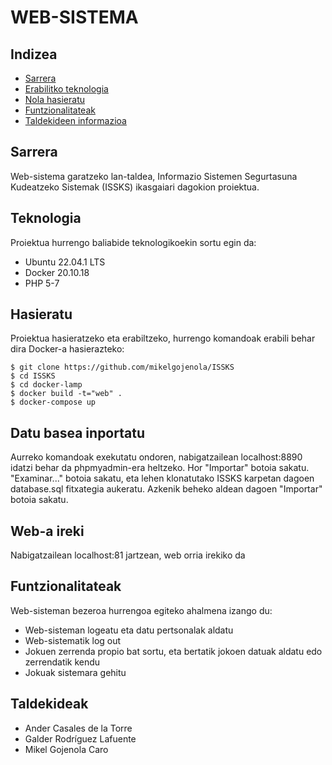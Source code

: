 # WEB-SISTEMA
## Indizea
* [Sarrera](#Sarrera)
* [Erabilitko teknologia](#Teknologia)
* [Nola hasieratu](#Hasieratu)
* [Funtzionalitateak](#Funtzionalitateak)
* [Taldekideen informazioa](#Taldekideak)

## Sarrera
Web-sistema garatzeko lan-taldea, Informazio Sistemen Segurtasuna Kudeatzeko Sistemak (ISSKS) ikasgaiari dagokion proiektua.
	
## Teknologia
Proiektua hurrengo baliabide teknologikoekin sortu egin da:
* Ubuntu 22.04.1 LTS
* Docker 20.10.18
* PHP 5-7
	
## Hasieratu
Proiektua hasieratzeko eta erabiltzeko, hurrengo komandoak erabili behar dira Docker-a hasierazteko:

```
$ git clone https://github.com/mikelgojenola/ISSKS
$ cd ISSKS
$ cd docker-lamp
$ docker build -t="web" .
$ docker-compose up
```

## Datu basea inportatu
Aurreko komandoak exekutatu ondoren, nabigatzailean localhost:8890 idatzi behar da phpmyadmin-era heltzeko. Hor "Importar" botoia sakatu. "Examinar..." botoia sakatu, eta lehen klonatutako ISSKS karpetan dagoen database.sql fitxategia aukeratu. Azkenik beheko aldean dagoen "Importar" botoia sakatu.

## Web-a ireki
Nabigatzailean localhost:81 jartzean, web orria irekiko da

## Funtzionalitateak
Web-sisteman bezeroa hurrengoa egiteko ahalmena izango du:
* Web-sisteman logeatu eta datu pertsonalak aldatu
* Web-sistematik log out
* Jokuen zerrenda propio bat sortu, eta bertatik jokoen datuak aldatu edo zerrendatik kendu
* Jokuak sistemara gehitu

## Taldekideak
* Ander Casales de la Torre
* Galder Rodríguez Lafuente
* Mikel Gojenola Caro
